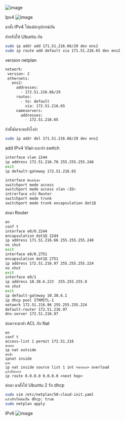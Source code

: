 ![image](https://github.com/user-attachments/assets/0376cf79-3628-4a90-aebf-dc6fcb24b7aa)

Ipv4 ![image](https://github.com/user-attachments/assets/93dce1bd-385d-451c-9d57-7a01e7070cf4)

มาตั้ง IPv4 ให้แต่ล่ะอุปกรณ์กัน

สำหรับให้ Ubuntu กัน

 ```bash
 sudo ip addr add 171.51.216.66/29 dev ens2
sudo ip route add default via 171.51.216.65 dev ens2
 ```

version netplan
 ```bash
network:
  version: 2
  ethernets:
    ens2:
      addresses:
        - 172.51.216.66/29
      routes:
        - to: default
          via: 172.51.216.65
      nameservers:
        addresses:
          - 172.51.216.65
 ```

ถ้าตั้งผิดจะลบยังไงอ่ะ

```bash
sudo ip addr del 171.51.216.66/29 dev ens2
 ```

add IPv4 Vlan และทำ switch

```bash
interface vlan 2244
ip address 172.51.216.70 255.255.255.248
exit
ip default-gateway 172.51.216.65
```

```bash
interface eแต่ล่ะขา
switchport mode access
switchport mode access vlan <ID>
intrerface ขาไป Router
switchport mode trunk
switchport mode trunk encapsulation dot1Q
```

ต่อมา Router

```bash
en
conf t
interface e0/0.2244
encapsulation dot1Q 2244
ip address 171.51.216.66 255.255.255.248
no shut
exit
interface e0/0.2751
encapsulation dot1Q 2751
ip address 172.51.216.97 255.255.255.224
no shut
exit
interface e0/1
ip address 10.30.6.223	255.255.255.0
no shut
exit
ip default-gateway 10.30.6.1
ip dhcp pool ITKMITL-1
network 172.51.216.96 255.255.255.224
default-router 172.51.216.97
dns-server 172.51.216.97
 ```

ต่อมาจะมาทำ ACL กับ Nat
```
en
conf t
access-list 1 permit 172.51.216
ขาออก
ip nat outside
ขาเข้า
ipnat inside
และ
ip nat inside source list 1 int <ขาออก> overload
แล้วก็ทำการ
ip route 0.0.0.0 0.0.0.0 <next hop>
```

ต่อมา มาตั้งให้ Ubuntu 2 รับ dhcp
```bash
sudo vim /etc/netplan/50-cloud-init.yaml
แล้วปรับให้มันเป็น dhcp: true
sudo netplan apply
 ```
IPv6 ![image](https://github.com/user-attachments/assets/e78a762a-8dff-48e8-a7d7-c62eafea1cb0)


